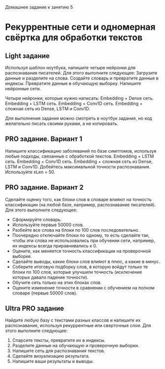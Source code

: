 Домашнее задание к занятию 5
# Рекуррентные сети и одномерная свёртка для обработки текстов

## Light задание
Используя шаблон ноутбука, напишите четыре нейронки для распознавания писателей. Для этого выполните следующее:
Загрузите данные и разделите на слова.
Создайте словарь и превратите данные в индексы.
Превратите данные в обучающую выборку.
Напишите нейронные сети.

Четыре нейронки, которые нужно написать:
Embedding + Dense сеть.
Embedding + LSTM сеть.
Embedding + Conv1D сеть.
Embedding + сложная сеть из Dense, LSTM и Conv1D.

Для выполнения задания можно смотреть в ноутбук задания, но код желательно писать своими руками, а не копировать.

## PRO задание. Вариант 1
Напишите классификацию заболеваний по базе симптомов, используя любые подходы, связанные с обработкой текстов.
Embedding + LSTM сеть.
Embedding + Conv1D сеть.
Embedding + сложная сеть из Dense, LSTM и Conv1D.
Добейтесь максимальной точности распознавания.
Используйте xLen = 50.

## PRO задание. Вариант 2
Сделайте оценку того, как блоки слов в словаре влияют на точность классификации (на любой базе, например, распознавание писателей). Для этого выполните следующее:
* Сформируйте словарь.
* Используйте первые 50000 слов.
* Разбейте все слова на блоки по 100 слов последовательно.
* Поочередно отключайте блоки по одному, то есть сделайте так, чтобы эти слова не использовались при обучении сети, например, их индексы всегда приравнивались к 0.
* Оцените, как меняется точность классификации на проверочной выборке.
* Сделайте выводы, какие блоки слов влияют в плюс, а какие в минус.
* Соберите итоговую подборку слов, в которую войдут только те блоки по 100 слов, которые улучшили точность (исключение которых давало падение точности).
* Обучите сеть только на этих блоках слов.
* Оцените изменение точности в сравнении с обучением на полном словаре (первые 50000 слов).

## Ultra PRO задание
Найдите любую базу с текстами разных классов и напишите их распознавание, используя рекуррентные или сверточные слои. Для этого выполните следующее:
1.  Спарсите тексты, превратите их в индексы.
2.  Разделите данные на обучающую и проверочную выборки.
3.  Напишите сеть для распознавания текстов.
4.  Сделайте визуализацию результата.
5.  Напишите ваши результаты и выводы.
